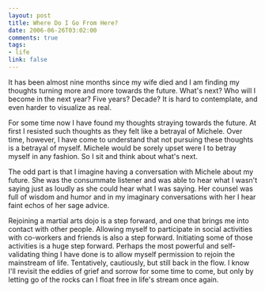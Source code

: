 ```yaml
--- 
layout: post
title: Where Do I Go From Here?
date: 2006-06-26T03:02:00
comments: true
tags:
- life
link: false
---
```

It has been almost nine months since my wife died and I am finding my thoughts turning more and more towards the future. What's next? Who will I become in the next year? Five years? Decade? It is hard to contemplate, and even harder to visualize as real.

For some time now I have found my thoughts straying towards the future. At first I resisted such thoughts as they felt like a betrayal of Michele. Over time, however, I have come to understand that not pursuing these thoughts is a betrayal of myself. Michele would be sorely upset were I to betray myself in any fashion. So I sit and think about what's next.

The odd part is that I imagine having a conversation with Michele about my future. She was the consummate listener and was able to hear what I wasn't saying just as loudly as she could hear what I was saying. Her counsel was full of wisdom and humor and in my imaginary conversations with her I hear faint echos of her sage advice.

Rejoining a martial arts dojo is a step forward, and one that brings me into contact with other people. Allowing myself to participate in social activities with co-workers and friends is also a step forward. Initiating some of those activities is a huge step forward. Perhaps the most powerful and self-validating thing I have done is to allow myself permission to rejoin the mainstream of life. Tentatively, cautiously, but still back in the flow. I know I'll revisit the eddies of grief and sorrow for some time to come, but only by letting go of the rocks can I float free in life's stream once again.
